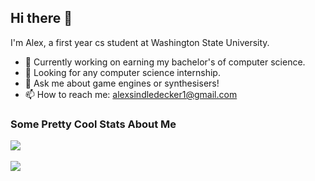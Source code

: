 ## Hi there 👋

I'm Alex, a first year cs student at Washington State University.

- 🔭 Currently working on earning my bachelor's of computer science.
- 👯 Looking for any computer science internship.
- 💬 Ask me about game engines or synthesisers!
- 📫 How to reach me: alexsindledecker1@gmail.com

<div align="left">
  <h3>Some Pretty Cool Stats About Me</h3>
</div>
<div>
  <a href="https://github.com/Alex-Sindledecker" target="_blank">
    <img
      src="https://github-readme-stats-seven-chi.vercel.app/api?username=Alex-Sindledecker&hide=stars&theme=ayu-mirage">
  </a>
</div>
<br/>
<div>
  <a href="https://github.com/search?o=desc&q=user%3AAlex-Sindledecker&s=stars&type=Repositories">
    <img
      src="https://github-readme-stats-seven-chi.vercel.app/api/top-langs/?username=Alex-Sindledecker&layout=compact&theme=ayu-mirage">
  </a>  
</div>
